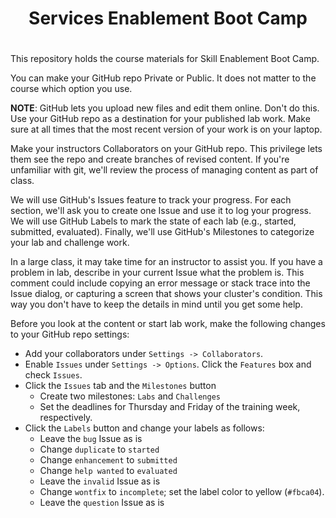 # <center>Services Enablement Boot Camp 
# <center> 

This repository holds the course materials for Skill
Enablement Boot Camp.

You can make your GitHub repo Private or Public.  It does not matter
to the course which option you use.

<strong>NOTE</strong>: GitHub lets you upload new files and edit
them online. Don't do this. Use your GitHub repo as a destination
for your published lab work. Make sure at all times that the most
recent version of your work is on your laptop.

Make your instructors Collaborators on your GitHub repo. This
privilege lets them see the repo and create branches of revised
content. If you're unfamiliar with git, we'll review the process
of managing content as part of class.

We will use GitHub's Issues feature to track your progress. For
each section, we'll ask you to create one Issue and use it to log
your progress. We will use GitHub Labels to mark the state of
each lab (e.g., started, submitted, evaluated). Finally, we'll use
GitHub's Milestones to categorize your lab and challenge work. 

In a large class, it may take time for an instructor to assist you.
If you have a problem in lab, describe in your current Issue what
the problem is. This comment could include copying an error message
or stack trace into the Issue dialog, or capturing a screen that
shows your cluster's condition. This way you don't have to keep the
details in mind until you get some help.

Before you look at the content or start lab work, make the following
changes to your GitHub repo settings:

* Add your collaborators under `Settings -> Collaborators`.
* Enable `Issues` under `Settings -> Options`. Click the `Features` box and check `Issues`.
* Click the `Issues` tab and the `Milestones` button
    * Create two milestones: `Labs` and `Challenges`
    * Set the deadlines for Thursday and Friday of the training week, respectively.
* Click the `Labels` button and change your labels as follows:
    * Leave the `bug` Issue as is
    * Change `duplicate` to `started`
    * Change `enhancement` to `submitted`
    * Change `help wanted` to `evaluated`
    * Leave the `invalid` Issue as is
    * Change `wontfix` to `incomplete`; set the label color to yellow (`#fbca04`).
    * Leave the `question` Issue as is

